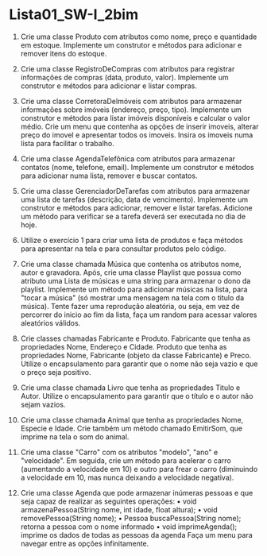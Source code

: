 # Lista01_SW-I_2bim

1) Crie uma classe Produto com atributos como nome, preço e quantidade em estoque. Implemente
um construtor e métodos para adicionar e remover itens do estoque.

2) Crie uma classe RegistroDeCompras com atributos para registrar informações de compras (data,
produto, valor). Implemente um construtor e métodos para adicionar e listar compras.

3) Crie uma classe CorretoraDeImóveis com atributos para armazenar informações sobre imóveis
(endereço, preço, tipo). Implemente um construtor e métodos para listar imóveis disponíveis e
calcular o valor médio. Crie um menu que contenha as opções de inserir imoveis, alterar preço do
imovel e apresentar todos os imoveis. Insira os imoveis numa lista para facilitar o trabalho.

4) Crie uma classe AgendaTelefônica com atributos para armazenar contatos (nome, telefone, email). Implemente um construtor e métodos para adicionar numa lista, remover e buscar contatos.

5) Crie uma classe GerenciadorDeTarefas com atributos para armazenar uma lista de tarefas
(descrição, data de vencimento). Implemente um construtor e métodos para adicionar, remover e
listar tarefas. Adicione um método para verificar se a tarefa deverá ser executada no dia de hoje.

7) Utilize o exercício 1 para criar uma lista de produtos e faça métodos para apresentar na tela e
para consultar produtos pelo código.

8) Crie uma classe chamada Música que contenha os atributos nome, autor e gravadora. Após, crie
uma classe Playlist que possua como atributo uma Lista de músicas e uma string para armazenar o
dono da playlist. Implemente um método para adicionar músicas na lista, para "tocar a música" (só
mostrar uma mensagem na tela com o titulo da música). Tente fazer uma reprodução aleatória, ou
seja, em vez de percorrer do inicio ao fim da lista, faça um random para acessar valores aleatórios
válidos.

9) Crie classes chamadas Fabricante e Produto. Fabricante que tenha as propriedades Nome,
Endereço e Cidade. Produto que tenha as propriedades Nome, Fabricante (objeto da classe
Fabricante) e Preco. Utilize o encapsulamento para garantir que o nome não seja vazio e que o preço
seja positivo.

10) Crie uma classe chamada Livro que tenha as propriedades Titulo e Autor. Utilize o
encapsulamento para garantir que o título e o autor não sejam vazios.

11) Crie uma classe chamada Animal que tenha as propriedades Nome, Especie e Idade. Crie
também um método chamado EmitirSom, que imprime na tela o som do animal.

12) Crie uma classe "Carro" com os atributos "modelo", "ano" e "velocidade". Em seguida, crie um
método para acelerar o carro (aumentando a velocidade em 10) e outro para frear o carro
(diminuindo a velocidade em 10, mas nunca deixando a velocidade negativa).

13) Crie uma classe Agenda que pode armazenar inúmeras pessoas e que seja capaz de realizar as
seguintes operações:
• void armazenaPessoa(String nome, int idade, float altura);
• void removePessoa(String nome);
• Pessoa buscaPessoa(String nome); retorna a pessoa com o nome informado
• void imprimeAgenda(); imprime os dados de todas as pessoas da agenda
Faça um menu para navegar entre as opções infinitamente.
